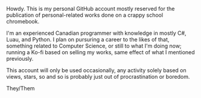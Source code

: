 Howdy. This is my personal GitHub account mostly reserved for the publication of personal-related works done on a crappy school chromebook.

I'm an experienced Canadian programmer with knowledge in mostly C#, Luau, and Python. I plan on pursuring a career to the likes of that, something related to Computer Science, or still to what I'm doing now; running a Ko-fi based on selling my works, same effect of what I mentioned previously.

This account will only be used occasionally, any activity solely based on views, stars, so and so is probably just out of procrastination or boredom.

They/Them
